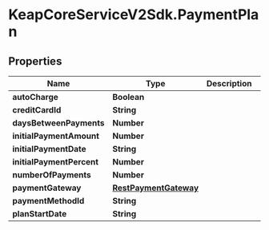 # KeapCoreServiceV2Sdk.PaymentPlan

## Properties

Name | Type | Description | Notes
------------ | ------------- | ------------- | -------------
**autoCharge** | **Boolean** |  | [optional] 
**creditCardId** | **String** |  | [optional] 
**daysBetweenPayments** | **Number** |  | 
**initialPaymentAmount** | **Number** |  | [optional] 
**initialPaymentDate** | **String** |  | [optional] 
**initialPaymentPercent** | **Number** |  | [optional] 
**numberOfPayments** | **Number** |  | 
**paymentGateway** | [**RestPaymentGateway**](RestPaymentGateway.md) |  | [optional] 
**paymentMethodId** | **String** |  | [optional] 
**planStartDate** | **String** |  | 


